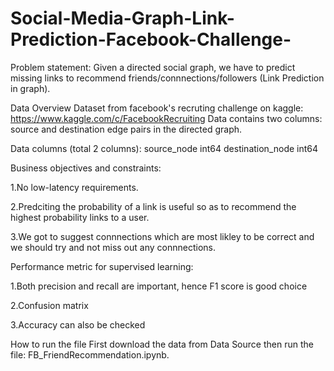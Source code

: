 # Social-Media-Graph-Link-Prediction-Facebook-Challenge-

Problem statement:
Given a directed social graph, we have to predict missing links to recommend friends/connnections/followers (Link Prediction in graph).

Data Overview
Dataset from facebook's recruting challenge on kaggle: https://www.kaggle.com/c/FacebookRecruiting
Data contains two columns: source and destination edge pairs in the directed graph.

Data columns (total 2 columns):
source_node int64
destination_node int64

Business objectives and constraints:

1.No low-latency requirements.

2.Predciting the probability of a link is useful so as to recommend the highest probability links to a user.

3.We got to suggest connnections which are most likley to be correct and we should try and not miss out any connnections.

Performance metric for supervised learning:

1.Both precision and recall are important, hence F1 score is good choice

2.Confusion matrix

3.Accuracy can also be checked

How to run the file
First download the data from Data Source then run the file: FB_FriendRecommendation.ipynb.
